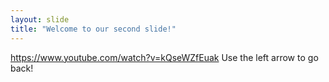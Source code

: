 ```yaml
---
layout: slide
title: "Welcome to our second slide!"
---
```

https://www.youtube.com/watch?v=kQseWZfEuak
Use the left arrow to go back!
